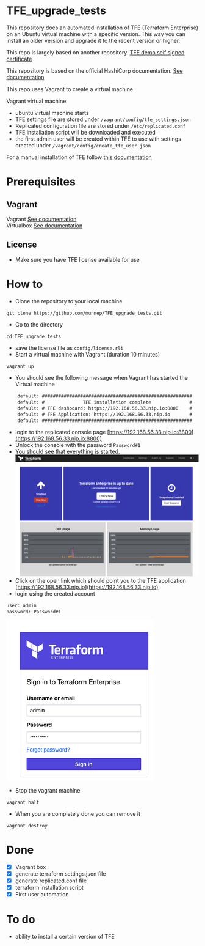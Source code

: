 # TFE_upgrade_tests

This repository does an automated installation of TFE (Terraform Enterprise) on an Ubuntu virtual machine with a specific version. This way you can install an older version and upgrade it to the recent version or higher.  

This repo is largely based on another repository. [TFE demo self signed certificate](https://github.com/munnep/TFE_demo_self_signed_certificate)

This repository is based on the official HashiCorp documentation. [See documentation](https://www.terraform.io/enterprise/install/automated/automating-the-installer)


This repo uses Vagrant to create a virtual machine.

Vagrant virtual machine:
- ubuntu virtual machine starts
- TFE settings file are stored under ```/vagrant/config/tfe_settings.json```
- Replicated configuration file are stored under ```/etc/replicated.conf```
- TFE installation script will be downloaded and executed
- the first admin user will be created within TFE to use with settings created under ```/vagrant/config/create_tfe_user.json```

For a manual installation of TFE follow [this documentation](manual/README.md) 

# Prerequisites

## Vagrant
Vagrant [See documentation](https://www.vagrantup.com/docs/installation)  
Virtualbox [See documentation](https://www.virtualbox.org/wiki/Downloads)

## License
- Make sure you have TFE license available for use

# How to
- Clone the repository to your local machine
```
git clone https://github.com/munnep/TFE_upgrade_tests.git
```
- Go to the directory
```
cd TFE_upgrade_tests
```
- save the license file as ```config/license.rli```
- Start a virtual machine with Vagrant (duration 10 minutes)
```
vagrant up
```
- You should see the following message when Vagrant has started the Virtual machine
```
    default: #######################################################
    default: #              TFE installation complete              #
    default: # TFE dashboard: https://192.168.56.33.nip.io:8800    #
    default: # TFE Application: https://192.168.56.33.nip.io       #
    default: #######################################################
```
- login to the replicated console page
[https://192.168.56.33.nip.io:8800](https://192.168.56.33.nip.io:8800)
- Unlock the console with the password ```Password#1```
- You should see that everything is started.
![](media/2022-01-21-10-47-59.png)  
- Click on the open link which should point you to the TFE application [https://192.168.56.33.nip.io](https://192.168.56.33.nip.io)  
- login using the created account
```
user: admin
password: Password#1
```
![](media/2022-01-21-16-22-29.png)  
- Stop the vagrant machine
```
vagrant halt
```
- When you are completely done you can remove it
```
vagrant destroy
```



# Done
- [x] Vagrant box
- [x] generate terraform settings.json file
- [x] generate replicated.conf file
- [x] terraform installation script
- [x] First user automation

# To do  
- ability to install a certain version of TFE